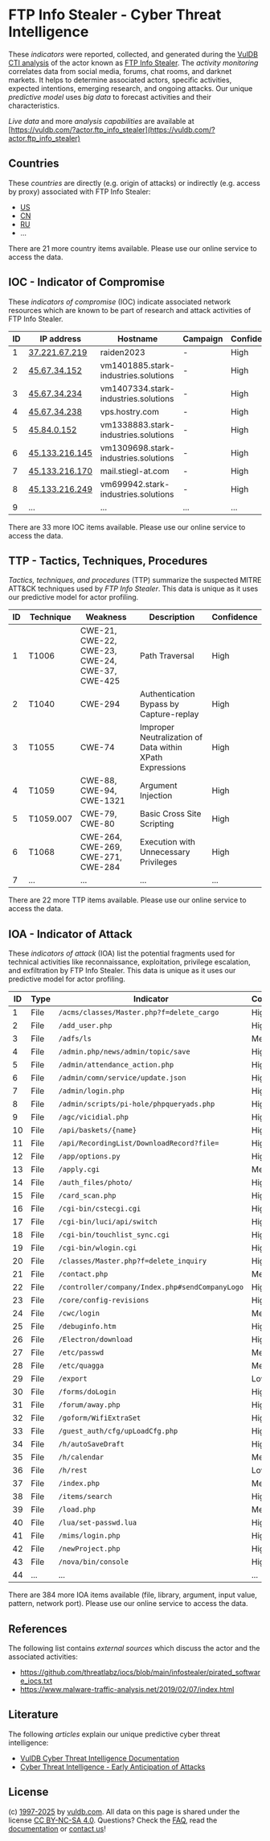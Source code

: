 # FTP Info Stealer - Cyber Threat Intelligence

These _indicators_ were reported, collected, and generated during the [VulDB CTI analysis](https://vuldb.com/?kb.cti) of the actor known as [FTP Info Stealer](https://vuldb.com/?actor.ftp_info_stealer). The _activity monitoring_ correlates data from social media, forums, chat rooms, and darknet markets. It helps to determine associated actors, specific activities, expected intentions, emerging research, and ongoing attacks. Our unique _predictive model_ uses _big data_ to forecast activities and their characteristics.

_Live data_ and more _analysis capabilities_ are available at [https://vuldb.com/?actor.ftp_info_stealer](https://vuldb.com/?actor.ftp_info_stealer)

## Countries

These _countries_ are directly (e.g. origin of attacks) or indirectly (e.g. access by proxy) associated with FTP Info Stealer:

* [US](https://vuldb.com/?country.us)
* [CN](https://vuldb.com/?country.cn)
* [RU](https://vuldb.com/?country.ru)
* ...

There are 21 more country items available. Please use our online service to access the data.

## IOC - Indicator of Compromise

These _indicators of compromise_ (IOC) indicate associated network resources which are known to be part of research and attack activities of FTP Info Stealer.

ID | IP address | Hostname | Campaign | Confidence
-- | ---------- | -------- | -------- | ----------
1 | [37.221.67.219](https://vuldb.com/?ip.37.221.67.219) | raiden2023 | - | High
2 | [45.67.34.152](https://vuldb.com/?ip.45.67.34.152) | vm1401885.stark-industries.solutions | - | High
3 | [45.67.34.234](https://vuldb.com/?ip.45.67.34.234) | vm1407334.stark-industries.solutions | - | High
4 | [45.67.34.238](https://vuldb.com/?ip.45.67.34.238) | vps.hostry.com | - | High
5 | [45.84.0.152](https://vuldb.com/?ip.45.84.0.152) | vm1338883.stark-industries.solutions | - | High
6 | [45.133.216.145](https://vuldb.com/?ip.45.133.216.145) | vm1309698.stark-industries.solutions | - | High
7 | [45.133.216.170](https://vuldb.com/?ip.45.133.216.170) | mail.stiegl-at.com | - | High
8 | [45.133.216.249](https://vuldb.com/?ip.45.133.216.249) | vm699942.stark-industries.solutions | - | High
9 | ... | ... | ... | ...

There are 33 more IOC items available. Please use our online service to access the data.

## TTP - Tactics, Techniques, Procedures

_Tactics, techniques, and procedures_ (TTP) summarize the suspected MITRE ATT&CK techniques used by _FTP Info Stealer_. This data is unique as it uses our predictive model for actor profiling.

ID | Technique | Weakness | Description | Confidence
-- | --------- | -------- | ----------- | ----------
1 | T1006 | CWE-21, CWE-22, CWE-23, CWE-24, CWE-37, CWE-425 | Path Traversal | High
2 | T1040 | CWE-294 | Authentication Bypass by Capture-replay | High
3 | T1055 | CWE-74 | Improper Neutralization of Data within XPath Expressions | High
4 | T1059 | CWE-88, CWE-94, CWE-1321 | Argument Injection | High
5 | T1059.007 | CWE-79, CWE-80 | Basic Cross Site Scripting | High
6 | T1068 | CWE-264, CWE-269, CWE-271, CWE-284 | Execution with Unnecessary Privileges | High
7 | ... | ... | ... | ...

There are 22 more TTP items available. Please use our online service to access the data.

## IOA - Indicator of Attack

These _indicators of attack_ (IOA) list the potential fragments used for technical activities like reconnaissance, exploitation, privilege escalation, and exfiltration by FTP Info Stealer. This data is unique as it uses our predictive model for actor profiling.

ID | Type | Indicator | Confidence
-- | ---- | --------- | ----------
1 | File | `/acms/classes/Master.php?f=delete_cargo` | High
2 | File | `/add_user.php` | High
3 | File | `/adfs/ls` | Medium
4 | File | `/admin.php/news/admin/topic/save` | High
5 | File | `/admin/attendance_action.php` | High
6 | File | `/admin/comn/service/update.json` | High
7 | File | `/admin/login.php` | High
8 | File | `/admin/scripts/pi-hole/phpqueryads.php` | High
9 | File | `/agc/vicidial.php` | High
10 | File | `/api/baskets/{name}` | High
11 | File | `/api/RecordingList/DownloadRecord?file=` | High
12 | File | `/app/options.py` | High
13 | File | `/apply.cgi` | Medium
14 | File | `/auth_files/photo/` | High
15 | File | `/card_scan.php` | High
16 | File | `/cgi-bin/cstecgi.cgi` | High
17 | File | `/cgi-bin/luci/api/switch` | High
18 | File | `/cgi-bin/touchlist_sync.cgi` | High
19 | File | `/cgi-bin/wlogin.cgi` | High
20 | File | `/classes/Master.php?f=delete_inquiry` | High
21 | File | `/contact.php` | Medium
22 | File | `/controller/company/Index.php#sendCompanyLogo` | High
23 | File | `/core/config-revisions` | High
24 | File | `/cwc/login` | Medium
25 | File | `/debuginfo.htm` | High
26 | File | `/Electron/download` | High
27 | File | `/etc/passwd` | Medium
28 | File | `/etc/quagga` | Medium
29 | File | `/export` | Low
30 | File | `/forms/doLogin` | High
31 | File | `/forum/away.php` | High
32 | File | `/goform/WifiExtraSet` | High
33 | File | `/guest_auth/cfg/upLoadCfg.php` | High
34 | File | `/h/autoSaveDraft` | High
35 | File | `/h/calendar` | Medium
36 | File | `/h/rest` | Low
37 | File | `/index.php` | Medium
38 | File | `/items/search` | High
39 | File | `/load.php` | Medium
40 | File | `/lua/set-passwd.lua` | High
41 | File | `/mims/login.php` | High
42 | File | `/newProject.php` | High
43 | File | `/nova/bin/console` | High
44 | ... | ... | ...

There are 384 more IOA items available (file, library, argument, input value, pattern, network port). Please use our online service to access the data.

## References

The following list contains _external sources_ which discuss the actor and the associated activities:

* https://github.com/threatlabz/iocs/blob/main/infostealer/pirated_software_iocs.txt
* https://www.malware-traffic-analysis.net/2019/02/07/index.html

## Literature

The following _articles_ explain our unique predictive cyber threat intelligence:

* [VulDB Cyber Threat Intelligence Documentation](https://vuldb.com/?kb.cti)
* [Cyber Threat Intelligence - Early Anticipation of Attacks](https://www.scip.ch/en/?labs.20201022)

## License

(c) [1997-2025](https://vuldb.com/?kb.changelog) by [vuldb.com](https://vuldb.com/?kb.about). All data on this page is shared under the license [CC BY-NC-SA 4.0](https://creativecommons.org/licenses/by-nc-sa/4.0/). Questions? Check the [FAQ](https://vuldb.com/?kb.faq), read the [documentation](https://vuldb.com/?kb) or [contact us](https://vuldb.com/?contact)!
